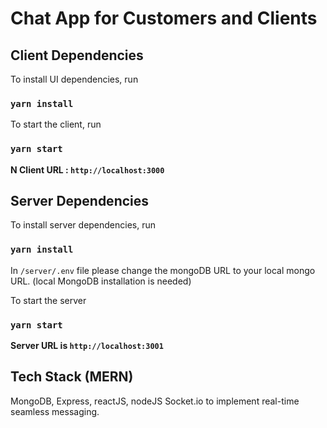 # Chat App for Customers and Clients

## Client Dependencies

To install UI dependencies, run

### `yarn install`

To start the client, run

### `yarn start`

**N Client URL : `http://localhost:3000`**

## Server Dependencies

To install server dependencies, run

### `yarn install`

In `/server/.env` file please change the mongoDB URL to your local mongo URL. (local MongoDB installation is needed)

To start the server

### `yarn start`

**Server URL is `http://localhost:3001`**


## Tech Stack (MERN)

MongoDB, Express, reactJS, nodeJS
Socket.io to implement real-time seamless messaging.

